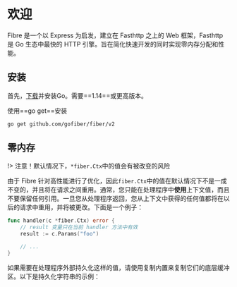 # 欢迎

Fibre 是一个以 Express 为启发，建立在 Fasthttp 之上的 Web 框架，Fasthttp 是 Go 生态中最快的 HTTP 引擎。旨在简化快速开发的同时实现零内存分配和性能。

## 安装

首先，[下载](https://studygolang.com/dl)并安装Go。需要==1.14==或更高版本。

使用==go get==安装

```bash
go get github.com/gofiber/fiber/v2
```

## 零内存

!> 注意！默认情况下，`*fiber.Ctx`中的值会有被改变的风险

由于 Fibre 针对高性能进行了优化，因此`fiber.Ctx`中的值在默认情况下不是一成不变的，并且将在请求之间重用。通常，您只能在处理程序中**使用**上下文值，而且不要保留任何引用。一旦您从处理程序返回，您从上下文中获得的任何值都将在以后的请求中重用，并将被更改。下面是一个例子：

```go
func handler(c *fiber.Ctx) error {
    // result 变量只在当前 handler 方法中有效
    result := c.Params("foo") 

    // ...
}
```

如果需要在处理程序外部持久化这样的值，请使用复制内置来复制它们的底层缓冲区。以下是持久化字符串的示例：